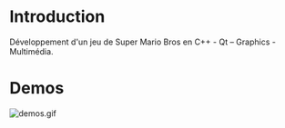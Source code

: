 # Introduction

Développement d'un jeu de Super Mario Bros en C++ - Qt – Graphics - Multimédia.

# Demos

![demos.gif](./img/demos.gif "demos.gif")
